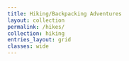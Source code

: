```yaml
---
title: Hiking/Backpacking Adventures
layout: collection
permalink: /hikes/
collection: hiking
entries_layout: grid
classes: wide
---
```

